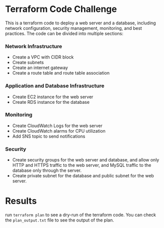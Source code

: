 # Terraform Code Challenge

This is a terraform code to deploy a web server and a database, including network configuration, security management, monitoring, and best practices. The code can be divided into multiple sections:

### Network Infrastructure

- Create a VPC with CIDR block
- Create subnets
- Create an internet gateway
- Create a route table and route table association

### Application and Database Infrastructure

- Create EC2 instance for the web server
- Create RDS instance for the database

### Monitoring

- Create CloudWatch Logs for the web server
- Create CloudWatch alarms for CPU utilization
- Add SNS topic to send notifications

### Security

- Create security groups for the web server and database, and allow only HTTP and HTTPS traffic to the web server, and MySQL traffic to the database only through the server.
- Create private subnet for the database and public subnet for the web server.

# Results

run `terraform plan` to see a dry-run of the terraform code. You can check the `plan_output.txt` file to see the output of the plan.
